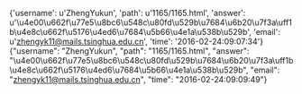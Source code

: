 {'username': u'ZhengYukun', 'path': u'1165/1165.html', 'answer': u'\u4e00\u662f\u77e5\u8bc6\u548c\u80fd\u529b\u7684\u6b20\u7f3a\uff1b\u4e8c\u662f\u5176\u4ed6\u7684\u5b66\u4e1a\u538b\u529b', 'email': u'zhengyk11@mails.tsinghua.edu.cn', 'time': '2016-02-24:09:07:34'}
{"username": "ZhengYukun", "path": "1165/1165.html", "answer": "\u4e00\u662f\u77e5\u8bc6\u548c\u80fd\u529b\u7684\u6b20\u7f3a\uff1b\u4e8c\u662f\u5176\u4ed6\u7684\u5b66\u4e1a\u538b\u529b", "email": "zhengyk11@mails.tsinghua.edu.cn", "time": "2016-02-24:09:09:49"}